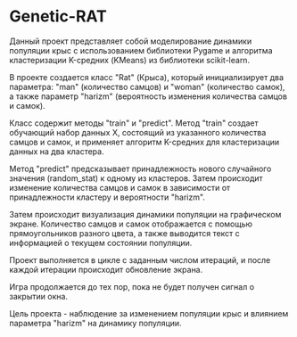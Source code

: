 # Genetic-RAT
Данный проект представляет собой моделирование динамики популяции крыс с использованием библиотеки Pygame и алгоритма кластеризации K-средних (KMeans) из библиотеки scikit-learn.

В проекте создается класс "Rat" (Крыса), который инициализирует два параметра: "man" (количество самцов) и "woman" (количество самок), а также параметр "harizm" (вероятность изменения количества самцов и самок).

Класс содержит методы "train" и "predict". Метод "train" создает обучающий набор данных X, состоящий из указанного количества самцов и самок, и применяет алгоритм K-средних для кластеризации данных на два кластера.

Метод "predict" предсказывает принадлежность нового случайного значения (random_stat) к одному из кластеров. Затем происходит изменение количества самцов и самок в зависимости от принадлежности кластеру и вероятности "harizm".

Затем происходит визуализация динамики популяции на графическом экране. Количество самцов и самок отображается с помощью прямоугольников разного цвета, а также выводится текст с информацией о текущем состоянии популяции.

Проект выполняется в цикле с заданным числом итераций, и после каждой итерации происходит обновление экрана.

Игра продолжается до тех пор, пока не будет получен сигнал о закрытии окна.

Цель проекта - наблюдение за изменением популяции крыс и влиянием параметра "harizm" на динамику популяции.





